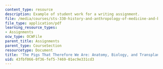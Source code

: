 ```yaml
---
content_type: resource
description: Example of student work for a writing assignment.
file: /media/courses/sts-330-history-and-anthropology-of-medicine-and-biology-spring-2013/43fbf0660f36fef5746901ec9e331cd3_MITSTS_330S13_BolmModePigs.pdf
file_type: application/pdf
learning_resource_types:
- Assignments
ocw_type: OCWFile
parent_title: Assignments
parent_type: CourseSection
resourcetype: Document
title: 'The Pigs That Therefore We Are: Anatomy, Biology, and Transplantation'
uid: 43fbf066-0f36-fef5-7469-01ec9e331cd3
---
```

